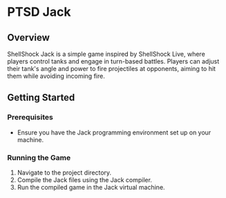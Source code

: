 # PTSD Jack

## Overview
ShellShock Jack is a simple game inspired by ShellShock Live, where players control tanks and engage in turn-based battles. Players can adjust their tank's angle and power to fire projectiles at opponents, aiming to hit them while avoiding incoming fire.

## Getting Started

### Prerequisites
- Ensure you have the Jack programming environment set up on your machine.

### Running the Game
1. Navigate to the project directory.
2. Compile the Jack files using the Jack compiler.
3. Run the compiled game in the Jack virtual machine.
